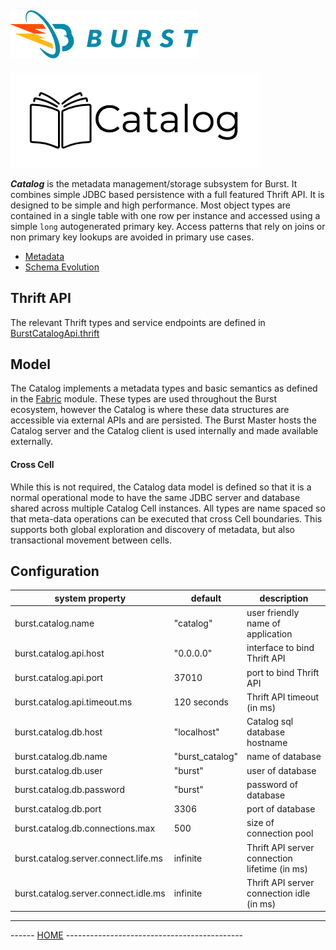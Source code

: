 ![Burst](../documentation/burst_h_small.png "")
--

![](./doc/catalog.png "")

___Catalog___ is the metadata management/storage subsystem for Burst. It combines
simple JDBC based persistence with a full featured Thrift API.  It is designed to
be simple and high performance. Most object types are contained in a single
table with one row per instance and accessed using a simple `long` autogenerated
primary key. Access patterns that rely on joins or non primary key lookups are
avoided in primary use cases.

* [Metadata](./doc/metadata.md)
* [Schema Evolution](./doc/evolution.md)

## Thrift API
The relevant Thrift types and service endpoints are
defined in [BurstCatalogApi.thrift](src/main/thrift/catalogService.thrift)

## Model
The Catalog implements a metadata types and basic semantics as defined
in the [Fabric](../burst-fabric/readme.md) module. These types are
used throughout the Burst ecosystem, however the Catalog is where
these data structures are accessible via external APIs and are persisted.
The Burst Master hosts the Catalog server and the Catalog client is used internally
and made available externally.

#### Cross Cell
While this is not required, the Catalog data model is defined so that
it is a normal operational mode to have the
same JDBC server and database shared across multiple Catalog Cell instances.
All types are name spaced so that meta-data operations can be executed
that cross Cell boundaries. This supports both global exploration and discovery
of metadata, but also transactional movement between cells.


## Configuration
|  system property |  default |  description |
|---|---|---|
|  burst.catalog.name |  "catalog" |  user friendly name of application  |
|  burst.catalog.api.host |  "0.0.0.0" |  interface to bind Thrift API  |
|  burst.catalog.api.port |  37010 |  port to bind Thrift API  |
|  burst.catalog.api.timeout.ms |  120 seconds |  Thrift API timeout (in ms)  |
|  burst.catalog.db.host |  "localhost" |  Catalog sql database hostname  |
|  burst.catalog.db.name |  "burst_catalog" |  name of database  |
|  burst.catalog.db.user |  "burst" |  user of database  |
|  burst.catalog.db.password |  "burst" |  password of database  |
|  burst.catalog.db.port |  3306 |  port of database  |
|  burst.catalog.db.connections.max |  500 |  size of connection pool  |
|  burst.catalog.server.connect.life.ms |  infinite |  Thrift API server connection lifetime (in ms)  |
|  burst.catalog.server.connect.idle.ms |  infinite |   Thrift API server connection idle (in ms)   |




---
------ [HOME](../readme.md) --------------------------------------------
